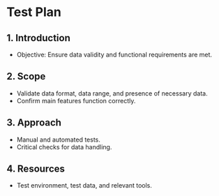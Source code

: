 # Test Plan

## 1. Introduction
- Objective: Ensure data validity and functional requirements are met.

## 2. Scope
- Validate data format, data range, and presence of necessary data.
- Confirm main features function correctly.

## 3. Approach
- Manual and automated tests.
- Critical checks for data handling.

## 4. Resources
- Test environment, test data, and relevant tools.
